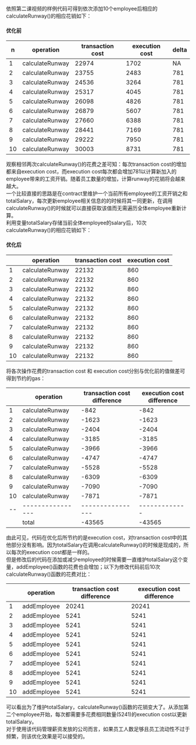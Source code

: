 依照第二课视频的样例代码可得到依次添加10个employee后相应的calculateRunway()的相应花销如下：
#### 优化前
| n|operation|transaction cost|execution cost | delta
|--|---------|---------------|----------------|------------
| 1|calculateRunway |          22974 |          1702 | NA
| 2|calculateRunway |          23755 |          2483 |  781
| 3|calculateRunway |          24536 |          3264 |  781
| 4|calculateRunway |          25317 |          4045 |  781
| 5|calculateRunway |          26098 |          4826 |  781
| 6|calculateRunway |          26879 |          5607 |  781
| 7|calculateRunway |          27660 |          6388 |  781
| 8|calculateRunway |          28441 |          7169 |  781
| 9|calculateRunway |          29222 |          7950 |  781
|10|calculateRunway |          30003 |          8731 |  781

观察相邻两次calculateRunway()的花费之差可知：每次transaction cost的增加都来自execution cost，而execution cost每次都会增加781以计算新加入的employee带来的工资开销。随着员工数量的增加，计算runway的花销将会越来越大。  
一个比较直接的思路是在contract里维护一个当前所有employee的工资开销之和totalSalary，每次更新employee相关信息的的时候将其一同更新，在调用calculateRunway()的时候就可以直接获取该值而无需遍历全体employee重新计算。  
利用变量totalSalary存储当前全体employee的salary后，10次calculateRunway()的相应花销如下：
#### 优化后    
|  |operation       |transaction cost|execution cost
|--|----------------|----------------|--------------
| 1|calculateRunway |          22132 |          860
| 2|calculateRunway |          22132 |          860
| 3|calculateRunway |          22132 |          860
| 4|calculateRunway |          22132 |          860
| 5|calculateRunway |          22132 |          860
| 6|calculateRunway |          22132 |          860
| 7|calculateRunway |          22132 |          860
| 8|calculateRunway |          22132 |          860
| 9|calculateRunway |          22132 |          860
|10|calculateRunway |          22132 |          860

将各次操作花费的transaction cost 和 execution cost分别与优化前的值做差可得到节约的gas：

|  |operation       |transaction cost difference|execution cost difference
|--|----------------|----------------|---------------
| 1|calculateRunway |           -842 |       -842    
| 2|calculateRunway |          -1623 |      -1623    
| 3|calculateRunway |          -2404 |      -2404    
| 4|calculateRunway |          -3185 |      -3185    
| 5|calculateRunway |          -3966 |      -3966    
| 6|calculateRunway |          -4747 |      -4747    
| 7|calculateRunway |          -5528 |      -5528    
| 8|calculateRunway |          -6309 |      -6309    
| 9|calculateRunway |          -7090 |      -7090    
|10|calculateRunway |          -7871 |      -7871    
|--|----------------|----------------|-------------
|  |total           |          -43565|     -43565

由此可见，代码在优化后所节约的是execution cost，对transaction cost中的其他部分没有影响。因为totalSalary在调用calculateRunway()的时候是现成的，所以每次的execution cost都是一样的。  
但是修改后的代码在添加或减少employee的时候需要一直维护totalSalary这个变量，addEmployee()函数的花费也会增加；以下为修改代码前后10次calculateRunway()函数的花费对比：

|  |operation    |transaction cost difference|execution cost difference
|--|-------------|----------------|------------------
| 1|addEmployee  |          20241 |      20241
| 2|addEmployee  |           5241 |       5241
| 3|addEmployee  |           5241 |       5241
| 4|addEmployee  |           5241 |       5241
| 5|addEmployee  |           5241 |       5241
| 6|addEmployee  |           5241 |       5241
| 7|addEmployee  |           5241 |       5241
| 8|addEmployee  |           5241 |       5241
| 9|addEmployee  |           5241 |       5241
|10|addEmployee  |           5241 |       5241

可以看出为了维护totalSalary，calculateRunway()函数的花销变大了。从添加第二个employee开始，每次都需要多花费相同数量(5241)的execution cost以更新totalSalary。  
对于使用该代码管理薪资发放的公司而言，如果员工人数足够且员工流动性不过于频繁，则该优化效果是可以接受的。
